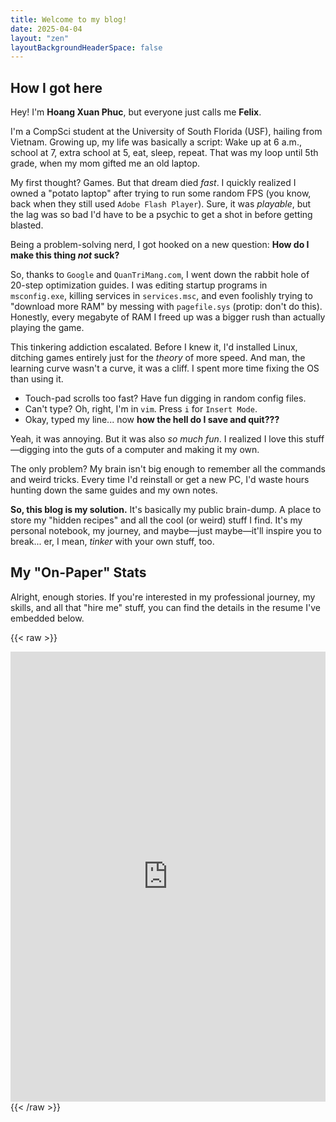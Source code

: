 ```yaml
---
title: Welcome to my blog!
date: 2025-04-04
layout: "zen"
layoutBackgroundHeaderSpace: false
---
```


## How I got here

Hey! I'm **Hoang Xuan Phuc**, but everyone just calls me **Felix**.

I'm a CompSci student at the University of South Florida (USF), hailing from Vietnam. Growing up, my life was basically a script: Wake up at 6 a.m., school at 7, extra school at 5, eat, sleep, repeat. That was my loop until 5th grade, when my mom gifted me an old laptop.

My first thought? Games. But that dream died _fast_. I quickly realized I owned a "potato laptop" after trying to run some random FPS (you know, back when they still used `Adobe Flash Player`). Sure, it was _playable_, but the lag was so bad I'd have to be a psychic to get a shot in before getting blasted.

Being a problem-solving nerd, I got hooked on a new question: **How do I make this thing _not_ suck?**

So, thanks to `Google` and `QuanTriMang.com`, I went down the rabbit hole of 20-step optimization guides. I was editing startup programs in `msconfig.exe`, killing services in `services.msc`, and even foolishly trying to "download more RAM" by messing with `pagefile.sys` (protip: don't do this). Honestly, every megabyte of RAM I freed up was a bigger rush than actually playing the game.

This tinkering addiction escalated. Before I knew it, I'd installed Linux, ditching games entirely just for the _theory_ of more speed. And man, the learning curve wasn't a curve, it was a cliff. I spent more time fixing the OS than using it.

- Touch-pad scrolls too fast? Have fun digging in random config files.
- Can't type? Oh, right, I'm in `vim`. Press `i` for `Insert Mode`.
- Okay, typed my line... now **how the hell do I save and quit???**

Yeah, it was annoying. But it was also _so much fun_. I realized I love this stuff—digging into the guts of a computer and making it my own.

The only problem? My brain isn't big enough to remember all the commands and weird tricks. Every time I'd reinstall or get a new PC, I'd waste hours hunting down the same guides and my own notes.

**So, this blog is my solution.** It's basically my public brain-dump. A place to store my "hidden recipes" and all the cool (or weird) stuff I find. It's my personal notebook, my journey, and maybe—just maybe—it'll inspire you to break... er, I mean, _tinker_ with your own stuff, too.

## My "On-Paper" Stats

Alright, enough stories. If you're interested in my professional journey, my skills, and all that "hire me" stuff, you can find the details in the resume I've embedded below.

{{< raw >}}

  <div>
<iframe src="https://drive.google.com/file/d/1ye26b7lhhNWg9lFJXsnjoLQZde4hYkBE/preview" style="width: 100%; min-height: 720px; border: none;" allow="autoplay"></iframe>
  </div>
{{< /raw >}}

